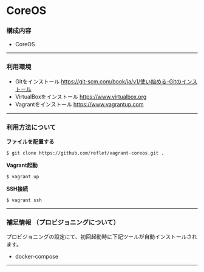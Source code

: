 # CoreOS #

### 構成内容 ###

* CoreOS

---
### 利用環境 ###

* Gitをインストール
https://git-scm.com/book/ja/v1/使い始める-Gitのインストール
* VirtualBoxをインストール
https://www.virtualbox.org
* Vagrantをインストール
https://www.vagrantup.com

---
### 利用方法について ###

**ファイルを配置する**
```
$ git clone https://github.com/reflet/vagrant-coreos.git .
```

**Vagrant起動**
```
$ vagrant up
```

**SSH接続**
```
$ vagrant ssh
```

---
### 補足情報 （プロビジョニングについて） ###

プロビジョニングの設定にて、初回起動時に下記ツールが自動インストールされます。

* docker-compose

---
